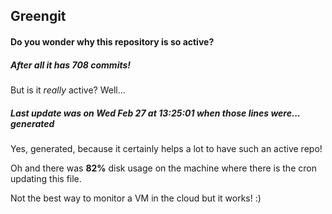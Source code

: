 ## Greengit

#### Do you wonder why this repository is so active?

##### After all it has 708 commits!

But is it *really* active? Well...

##### Last update was on Wed Feb 27 at 13:25:01 when those lines were... generated

Yes, generated, because it certainly helps a lot to have such an active repo!

Oh and there was **82%** disk usage on the machine
where there is the cron updating this file.

Not the best way to monitor a VM in the cloud but it works! :)
